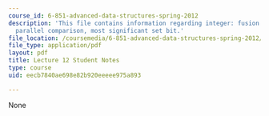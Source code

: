 ```yaml
---
course_id: 6-851-advanced-data-structures-spring-2012
description: 'This file contains information regarding integer: fusion trees: sketching,
  parallel comparison, most significant set bit.'
file_location: /coursemedia/6-851-advanced-data-structures-spring-2012/eecb7840ae698e82b920eeeee975a893_MIT6_851S12_L12.pdf
file_type: application/pdf
layout: pdf
title: Lecture 12 Student Notes
type: course
uid: eecb7840ae698e82b920eeeee975a893

---
```

None